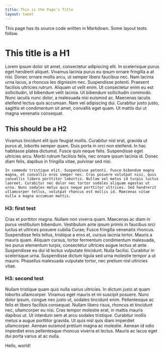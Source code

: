 ```yaml
---
title: This is the Page's Title
layout: tweet
---
```


This page has its source code written in Markdown. Some layout tests follow.


This title is a H1
===================

Lorem ipsum dolor sit amet, consectetur adipiscing elit. In scelerisque purus eget hendrerit aliquet. Vivamus lacinia purus eu ipsum ornare fringilla a at nisi. Donec ornare mollis arcu, ut semper libero faucibus nec. Nam lacinia urna lacus, a rhoncus leo dignissim nec. Suspendisse potenti. Praesent facilisis ultricies rutrum. Aliquam ut velit enim. Ut consectetur enim eu est sollicitudin, id bibendum velit lacinia. Ut bibendum sollicitudin commodo. Nunc iaculis nunc dolor, a malesuada nisi euismod ac. Maecenas iaculis eleifend lectus quis accumsan. Nam vel adipiscing dui. Curabitur justo justo, sagittis et condimentum sit amet, convallis eget quam. Ut mattis dui ut magna venenatis consequat.


This should be a H2
-------------------

Vivamus tincidunt elit quis feugiat mollis. Curabitur nisl erat, gravida ut purus at, lobortis semper quam. Duis porta in orci non eleifend. In hac habitasse platea dictumst. Fusce quis neque felis. Suspendisse eget ultricies arcu. Morbi rutrum facilisis felis, nec ornare ipsum lacinia id. Donec diam felis, dapibus in fringilla vitae, pulvinar sed nisi.

	In commodo tristique elit. Suspendisse potenti. Fusce bibendum magna magna, et convallis eros semper nec. Cras posuere volutpat nisi, quis convallis libero porttitor lobortis. Nullam vel metus id turpis luctus laoreet. Curabitur nec dolor nec tortor sodales aliquam egestas ut urna. Nunc sodales metus quis neque porttitor ultrices. Sed hendrerit ullamcorper tellus, volutpat rhoncus est mollis id. Maecenas vitae nulla a magna accumsan mattis.


### H3: first test

Cras et porttitor magna. Nullam non viverra quam. Maecenas ac diam in purus vestibulum bibendum. Vestibulum ante ipsum primis in faucibus orci luctus et ultrices posuere cubilia Curae; Fusce fringilla venenatis rhoncus. Suspendisse felis tellus, tristique a eros et, cursus lacinia tortor. Mauris a mauris quam. Aliquam cursus, tortor fermentum condimentum malesuada, leo purus elementum turpis, consectetur ultricies augue lectus at ante. Suspendisse eu dui id lectus vulputate tincidunt. Nulla facilisi. Curabitur in scelerisque urna. Suspendisse dictum ligula sed urna molestie tempor a ut mauris. Phasellus malesuada vulputate tortor, nec pretium nisl ultricies vitae.


### H3: second test

Nullam tristique quam quis nulla varius ultricies. In dictum justo at quam lobortis ullamcorper. Vivamus eget mauris et mi suscipit posuere. Nunc dolor ipsum, congue nec justo ut, sodales tincidunt enim. Pellentesque ac felis et libero facilisis consequat. Nullam libero risus, rhoncus et tincidunt nec, ullamcorper eu nisi. Cras tempor molestie erat, in mattis mauris dapibus ut. Ut interdum sem at arcu sodales tristique. Curabitur mollis metus a augue porttitor gravida. Ut quis nisl quis diam imperdiet ullamcorper. Aenean euismod pretium magna ac molestie. Aenean id odio imperdiet eros pellentesque rhoncus viverra et lectus. Mauris ac lacus eget dui porta varius at ac nulla.

Hello, world!
